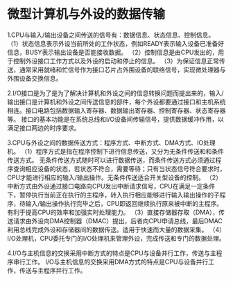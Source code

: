 # 微型计算机与外设的数据传输

1.CPU与输入/输出设备之间传送的信号有：数据信息、状态信息、控制信息。
 （1）状态信息表示外设当前所处的工作状态，例如READY表示输入设备已准备好信息，BUSY表示输出设备是否能接收数据。
 （2）控制信息是由CPU发出的，用于控制外设接口工作方式以及外设的启动和停止的信息。
 （3）为保证信息正常传送，通常采用就绪和忙信号作为接口芯片占外围设备的联络信号，实现微处理器与外围设备交换信息。

2.I/O接口是为了是为了解决计算机和外设之间的信息转换问题而提出来的，输入/输出接口是计算机和外设之间传送信息的部件，每个外设都要通过接口和主机系统相连。接口电路包括数据输入寄存器、数据输出寄存器、控制寄存器、状态寄存器等。
 接口的基本功能是在系统总线和I/O设备间传输信号，提供数据缓冲作用，以满足接口两边的时序要求。
 
3.CPU与外设之间的数据传送方式：程序方式、中断方式、DMA方式、IO处理机。
 （1）程序方式是指在程序控制下进行信息传送，又分为无条件传送和和条件传送方式。
   无条件传送方式随时可以进行数据传送，而条件传送方式必须通过程序查询相应设备的状态，若状态不符合，需要等待；只有当状态信号符合要求时，CPU才能进行相应的输入/输出操作。无条件传送适合开关型设备的控制。
 （2）中断方式由外设通过接口电路向CPU发出中断请求信号，CPU在满足一定条件下，暂停执行当前正在执行的主程序，转入执行相应能够进行输入输出操作的子程序，待输入/输出操作执行完毕之后，CPU即返回继续执行原来被中断的主程序。有利于提高CPU的效率和加强实时处理能力。
 （3）直接存储器存取（DMA），传送请求由外设向DMA控制器（DMAC）提出，后者向CPU申请总线，最后DMAC利用总线完成外设和存储器间的数据传送。适用于快速而大量的数据采集。
 （4）I/O处理机，CPU委托专门的I/O处理机来管理外设，完成传送和专门的数据处理。

4.I/O与主机信息的交换采用中断方式的特点是CPU与设备并行工作，传送与主程序串行工作。
  I/O与主机信息的交换采用DMA方式的特点是CPU与设备并行工作，传送与主程序并行工作。